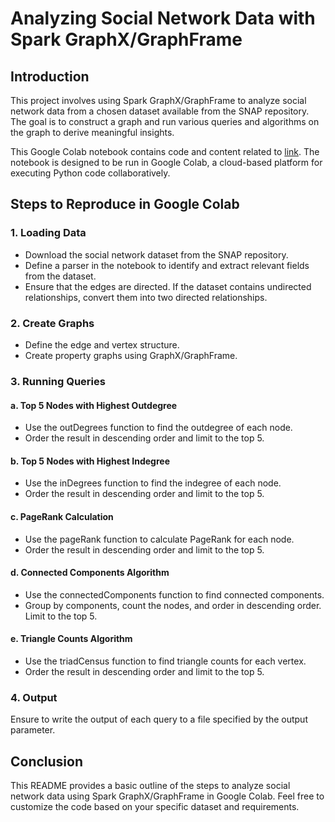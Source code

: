 # Analyzing Social Network Data with Spark GraphX/GraphFrame

## Introduction

This project involves using Spark GraphX/GraphFrame to analyze social network data from a chosen dataset available from the SNAP repository. The goal is to construct a graph and run various queries and algorithms on the graph to derive meaningful insights.

This Google Colab notebook contains code and content related to [link](https://colab.research.google.com/drive/15mxw4AmSsrTmmAzUdCi6MTddz2f3_LLF?usp=sharing). The notebook is designed to be run in Google Colab, a cloud-based platform for executing Python code collaboratively.

## Steps to Reproduce in Google Colab

### 1. Loading Data

- Download the social network dataset from the SNAP repository.
- Define a parser in the notebook to identify and extract relevant fields from the dataset.
- Ensure that the edges are directed. If the dataset contains undirected relationships, convert them into two directed relationships.

### 2. Create Graphs

- Define the edge and vertex structure.
- Create property graphs using GraphX/GraphFrame.

### 3. Running Queries

#### a. Top 5 Nodes with Highest Outdegree

- Use the outDegrees function to find the outdegree of each node.
- Order the result in descending order and limit to the top 5.

#### b. Top 5 Nodes with Highest Indegree

- Use the inDegrees function to find the indegree of each node.
- Order the result in descending order and limit to the top 5.

#### c. PageRank Calculation

- Use the pageRank function to calculate PageRank for each node.
- Order the result in descending order and limit to the top 5.

#### d. Connected Components Algorithm

- Use the connectedComponents function to find connected components.
- Group by components, count the nodes, and order in descending order. Limit to the top 5.

#### e. Triangle Counts Algorithm

- Use the triadCensus function to find triangle counts for each vertex.
- Order the result in descending order and limit to the top 5.

### 4. Output

Ensure to write the output of each query to a file specified by the output parameter.

## Conclusion

This README provides a basic outline of the steps to analyze social network data using Spark GraphX/GraphFrame in Google Colab. Feel free to customize the code based on your specific dataset and requirements.
